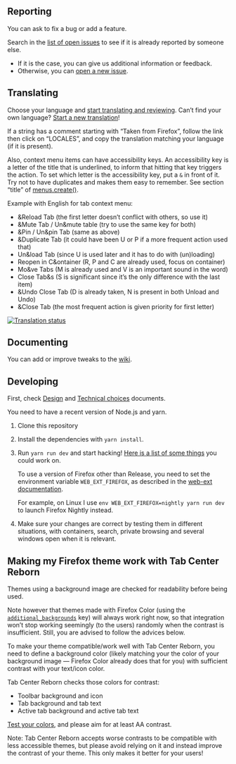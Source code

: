 ## Reporting

You can ask to fix a bug or add a feature.

Search in the [list of open issues](https://framagit.org/ariasuni/tabcenter-reborn/issues?scope=all&utf8=%E2%9C%93&state=opened) to see if it is already reported by someone else.

- If it is the case, you can give us additional information or feedback.
- Otherwise, you can [open a new issue](https://framagit.org/ariasuni/tabcenter-reborn/issues/new?issue%5Bassignee_id%5D=&issue%5Bmilestone_id%5D=).

## Translating

Choose your language and [start translating and reviewing](https://translate.funkwhale.audio/projects/tabcenter-reborn/interface/). Can’t find your own language? [Start a new translation](https://translate.funkwhale.audio/new-lang/tabcenter-reborn/interface/)!

If a string has a comment starting with “Taken from Firefox”, follow the link then click on “LOCALES”, and copy the translation matching your language (if it is present).

Also, context menu items can have accessibility keys. An accessibility key is a letter of the title that is underlined, to inform that hitting that key triggers the action. To set which letter is the accessibility key, put a `&` in front of it. Try not to have duplicates and makes them easy to remember. See section “title” of [menus.create()](https://beta.developer.mozilla.org/en-US/docs/Mozilla/Add-ons/WebExtensions/API/menus/create).

Example with English for tab context menu:

- &Reload Tab (the first letter doesn’t conflict with others, so use it)
- &Mute Tab / Un&mute table (try to use the same key for both)
- &Pin / Un&pin Tab (same as above)
- &Duplicate Tab (it could have been U or P if a more frequent action used that)
- Un&load Tab (since U is used later and it has to do with (un)loading)
- Reopen in C&ontainer (R, P and C are already used, focus on container)
- Mo&ve Tabs (M is already used and V is an important sound in the word)
- Close Tab&s (S is significant since it’s the only difference with the last item)
- &Undo Close Tab (D is already taken, N is present in both Unload and Undo)
- &Close Tab (the most frequent action is given priority for first letter)

[![Translation status](https://translate.funkwhale.audio/widgets/tabcenter-reborn/-/interface/svg-badge.svg)](https://translate.funkwhale.audio/engage/tabcenter-reborn/?utm_source=widget)

## Documenting

You can add or improve tweaks to the [wiki](https://framagit.org/ariasuni/tabcenter-reborn/wikis/home).

## Developing

First, check [Design](https://framagit.org/ariasuni/tabcenter-reborn/blob/main/DESIGN.md) and [Technical choices](https://framagit.org/ariasuni/tabcenter-reborn/blob/main/TECHNICAL.md) documents.

You need to have a recent version of Node.js and yarn.

1. Clone this repository
2. Install the dependencies with `yarn install`.
3. Run `yarn run dev` and start hacking! [Here is a list of some things](https://framagit.org/ariasuni/tabcenter-reborn/issues) you could work on.

   To use a version of Firefox other than Release, you need to set the environment variable `WEB_EXT_FIREFOX`, as described in the [web-ext documentation](https://extensionworkshop.com/documentation/develop/web-ext-command-reference/#--firefox).

   For example, on Linux I use `env WEB_EXT_FIREFOX=nightly yarn run dev` to launch Firefox Nightly instead.

4. Make sure your changes are correct by testing them in different situations, with containers, search, private browsing and several windows open when it is relevant.

## Making my Firefox theme work with Tab Center Reborn

Themes using a background image are checked for readability before being used.

Note however that themes made with Firefox Color (using the [`additional_backgrounds`](https://developer.mozilla.org/en-US/docs/Mozilla/Add-ons/WebExtensions/manifest.json/theme#images) key) will always work right now, so that integration won’t stop working seemingly (to the users) randomly when the contrast is insufficient. Still, you are advised to follow the advices below.

To make your theme compatible/work well with Tab Center Reborn, you need to define a background color (likely matching your the color of your background image — Firefox Color already does that for you) with sufficient contrast with your text/icon color.

Tab Center Reborn checks those colors for contrast:

- Toolbar background and icon
- Tab background and tab text
- Active tab background and active tab text

[Test your colors](https://contrast-ratio.com/), and please aim for at least AA contrast.

Note: Tab Center Reborn accepts worse contrasts to be compatible with less accessible themes, but please avoid relying on it and instead improve the contrast of your theme. This only makes it better for your users!
